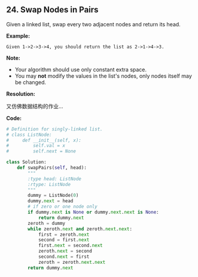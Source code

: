 ## 24. Swap Nodes in Pairs

Given a linked list, swap every two adjacent nodes and return its head.

**Example:**

```
Given 1->2->3->4, you should return the list as 2->1->4->3.
```

**Note:**

- Your algorithm should use only constant extra space.
- You may **not** modify the values in the list's nodes, only nodes itself may be changed.

**Resolution:**

又仿佛数据结构的作业...



**Code:**

```python
# Definition for singly-linked list.
# class ListNode:
#     def __init__(self, x):
#         self.val = x
#         self.next = None

class Solution:
    def swapPairs(self, head):
        """
        :type head: ListNode
        :rtype: ListNode
        """
        dummy = ListNode(0)
        dummy.next = head
        # if zero or one node only
        if dummy.next is None or dummy.next.next is None:
            return dummy.next
        zeroth = dummy
        while zeroth.next and zeroth.next.next:
            first = zeroth.next
            second = first.next
            first.next = second.next
            zeroth.next = second
            second.next = first
            zeroth = zeroth.next.next
        return dummy.next
```

